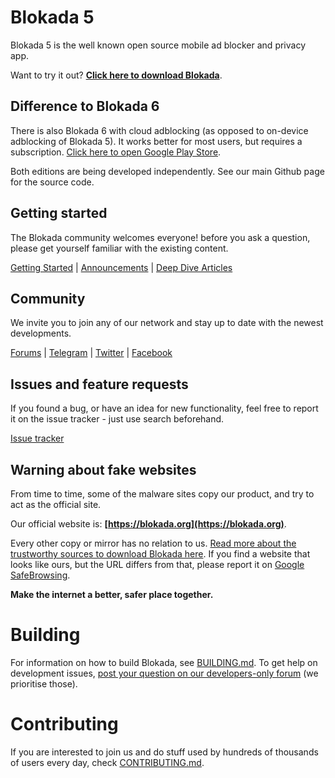# Blokada 5

Blokada 5 is the well known open source mobile ad blocker and privacy app.

Want to try it out? **[Click here to download Blokada](https://go.blokada.org/download_section)**.

## Difference to Blokada 6

There is also Blokada 6 with cloud adblocking (as opposed to on-device adblocking of Blokada 5). It works better for most users, but requires a subscription. [Click here to open Google Play Store](https://go.blokada.org/play_cloud).

Both editions are being developed independently. See our main Github page for the source code.

## Getting started

The Blokada community welcomes everyone! before you ask a question, please get yourself familiar with the existing content.

[Getting Started](https://go.blokada.org/faq) | [Announcements](https://go.blokada.org/news) | [Deep Dive Articles](https://go.blokada.org/blog)

## Community

We invite you to join any of our network and stay up to date with the newest developments.

[Forums](https://go.blokada.org/forum) | [Telegram](https://go.blokada.org/chat) | [Twitter](https://go.blokada.org/social_twitter) | [Facebook](https://go.blokada.org/social_facebook)

## Issues and feature requests

If you found a bug, or have an idea for new functionality, feel free to report it on the issue tracker - just use search beforehand.

[Issue tracker](https://github.com/blokadaorg/five-android/issues)


## Warning about fake websites

From time to time, some of the malware sites copy our product, and try to act as the official site.

Our official website is: **[https://blokada.org](https://blokada.org)**.

Every other copy or mirror has no relation to us. [Read more about the trustworthy sources to download Blokada here](https://go.blokada.org/download_sources). If you find a website that looks like ours, but the URL differs from that, please report it on [Google SafeBrowsing](https://safebrowsing.google.com/safebrowsing/report_phish/?hl=en).

**Make the internet a better, safer place together.**

# Building

For information on how to build Blokada, see [BUILDING.md](BUILDING.md). To get help on development issues, [post your question on our developers-only forum](https://go.blokada.org/development) (we prioritise those).

# Contributing

If you are interested to join us and do stuff used by hundreds of thousands of users every day, check [CONTRIBUTING.md](CONTRIBUTING.md).
